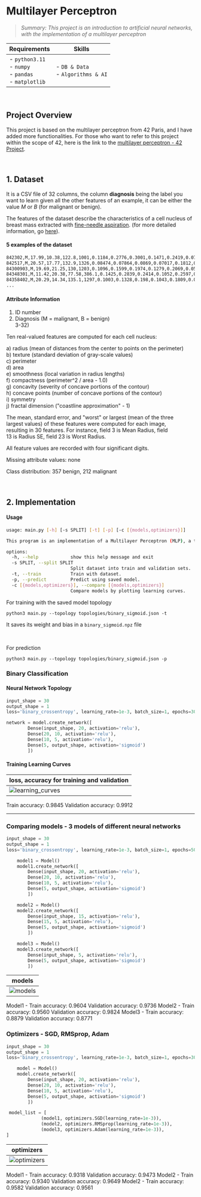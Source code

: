 # Multilayer Perceptron

> _*Summary: This project is an introduction to artificial neural networks, with the implementation of a multilayer perceptron*_

| Requirements                                                       | Skills                                |
| ------------------------------------------------------------------ | ------------------------------------- |
| - `python3.11`<br> - `numpy`<br> - `pandas`<br> - `matplotlib`<br> | - `DB & Data`<br> - `Algorithms & AI` |

</br>

## Project Overview

This project is based on the multilayer perceptron from 42 Paris, and I have added more functionalities. For those who want to refer to this project within the scope of 42, here is the link to the [multilayer perceptron - 42 Project](https://github.com/jmcheon/multilayer_perceptron/tree/42v2.0).

</br>

## 1. Dataset

It is a CSV file of 32 columns, the column **diagnosis** being the label you want to learn given all the other features of an example, it can be either the value $M$ or $B$ (for malignant or benign).

The features of the dataset describe the characteristics of a cell nucleus of breast mass extracted with [fine-needle aspiration](https://en.wikipedia.org/wiki/Fine-needle_aspiration). (for more detailed information, go [here](https://archive.ics.uci.edu/ml/machine-learning-databases/breast-cancer-wisconsin/wdbc.names)).

#### 5 examples of the dataset

```bash
842302,M,17.99,10.38,122.8,1001,0.1184,0.2776,0.3001,0.1471,0.2419,0.07871,1.095,0.9053,8.589,153.4,0.006399,0.04904,0.05373,0.01587,0.03003,0.006193,25.38,17.33,184.6,2019,0.1622,0.6656,0.7119,0.2654,0.4601,0.1189
842517,M,20.57,17.77,132.9,1326,0.08474,0.07864,0.0869,0.07017,0.1812,0.05667,0.5435,0.7339,3.398,74.08,0.005225,0.01308,0.0186,0.0134,0.01389,0.003532,24.99,23.41,158.8,1956,0.1238,0.1866,0.2416,0.186,0.275,0.08902
84300903,M,19.69,21.25,130,1203,0.1096,0.1599,0.1974,0.1279,0.2069,0.05999,0.7456,0.7869,4.585,94.03,0.00615,0.04006,0.03832,0.02058,0.0225,0.004571,23.57,25.53,152.5,1709,0.1444,0.4245,0.4504,0.243,0.3613,0.08758
84348301,M,11.42,20.38,77.58,386.1,0.1425,0.2839,0.2414,0.1052,0.2597,0.09744,0.4956,1.156,3.445,27.23,0.00911,0.07458,0.05661,0.01867,0.05963,0.009208,14.91,26.5,98.87,567.7,0.2098,0.8663,0.6869,0.2575,0.6638,0.173
84358402,M,20.29,14.34,135.1,1297,0.1003,0.1328,0.198,0.1043,0.1809,0.05883,0.7572,0.7813,5.438,94.44,0.01149,0.02461,0.05688,0.01885,0.01756,0.005115,22.54,16.67,152.2,1575,0.1374,0.205,0.4,0.1625,0.2364,0.07678
...
```

#### Attribute Information

1. ID number
2. Diagnosis (M = malignant, B = benign)  
   3-32)

Ten real-valued features are computed for each cell nucleus:

a) radius (mean of distances from the center to points on the perimeter)  
b) texture (standard deviation of gray-scale values)  
c) perimeter  
d) area  
e) smoothness (local variation in radius lengths)  
f) compactness (perimeter^2 / area - 1.0)  
g) concavity (severity of concave portions of the contour)  
h) concave points (number of concave portions of the contour)  
i) symmetry  
j) fractal dimension ("coastline approximation" - 1)

The mean, standard error, and "worst" or largest (mean of the three  
largest values) of these features were computed for each image,  
resulting in 30 features. For instance, field 3 is Mean Radius, field  
13 is Radius SE, field 23 is Worst Radius.

All feature values are recorded with four significant digits.

Missing attribute values: none

Class distribution: 357 benign, 212 malignant

</br>

## 2. Implementation

#### Usage

```bash
usage: main.py [-h] [-s SPLIT] [-t] [-p] [-c [{models,optimizers}]]

This program is an implementation of a Multilayer Perceptron (MLP), a type of artificial neural network designed for tasks such as classification, regression, and pattern recognition.

options:
  -h, --help            show this help message and exit
  -s SPLIT, --split SPLIT
                        Split dataset into train and validation sets.
  -t, --train           Train with dataset.
  -p, --predict         Predict using saved model.
  -c [{models,optimizers}], --compare [{models,optimizers}]
                        Compare models by plotting learning curves.
```

For training with the saved model topology

```
python3 main.py --topology topologies/binary_sigmoid.json -t
```

It saves its weight and bias in a `binary_sigmoid.npz` file

<br>

For prediction

```
python3 main.py --topology topologies/binary_sigmoid.json -p
```

### Binary Classification

#### Neural Network Topology

```python
input_shape = 30
output_shape = 1
loss='binary_crossentropy', learning_rate=1e-3, batch_size=1, epochs=30

network = model.create_network([
        Dense(input_shape, 20, activation='relu'),
        Dense(20, 10, activation='relu'),
        Dense(10, 5, activation='relu'),
        Dense(5, output_shape, activation='sigmoid')
        ])
```

#### Training Learning Curves

| loss, accuracy for training and validation                                                                                |
| ------------------------------------------------------------------------------------------------------------------------- |
| ![learning_curves](https://github.com/jmcheon/multilayer_perceptron/assets/40683323/36faa30e-57ea-4043-80f6-b66ad092fe1e) |

Train accuracy: 0.9845 Validation accuracy: 0.9912

---

### Comparing models - 3 models of different neural networks

```python
input_shape = 30
output_shape = 1
loss='binary_crossentropy', learning_rate=1e-3, batch_size=1, epochs=50

    model1 = Model()
    model1.create_network([
        Dense(input_shape, 20, activation='relu'),
        Dense(20, 10, activation='relu'),
        Dense(10, 5, activation='relu'),
        Dense(5, output_shape, activation='sigmoid')
        ])

    model2 = Model()
    model2.create_network([
        Dense(input_shape, 15, activation='relu'),
        Dense(15, 5, activation='relu'),
        Dense(5, output_shape, activation='sigmoid')
        ])

    model3 = Model()
    model3.create_network([
        Dense(input_shape, 5, activation='relu'),
        Dense(5, output_shape, activation='sigmoid')
        ])
```

| models                                                                                                           |
| ---------------------------------------------------------------------------------------------------------------- |
| ![models](https://github.com/jmcheon/multilayer_perceptron/assets/40683323/accc3f5d-06c9-441b-89cd-1272494d9f5d) |

Model1 - Train accuracy: 0.9604 Validation accuracy: 0.9736
Model2 - Train accuracy: 0.9560 Validation accuracy: 0.9824
Model3 - Train accuracy: 0.8879 Validation accuracy: 0.8771

### Optimizers - SGD, RMSprop, Adam

```python
input_shape = 30
output_shape = 1
loss='binary_crossentropy', learning_rate=1e-3, batch_size=1, epochs=30

    model = Model()
    model.create_network([
        Dense(input_shape, 20, activation='relu'),
        Dense(20, 10, activation='relu'),
        Dense(10, 5, activation='relu'),
        Dense(5, output_shape, activation='sigmoid')
        ])

 model_list = [
             (model1, optimizers.SGD(learning_rate=1e-3)),
             (model2, optimizers.RMSprop(learning_rate=1e-3)),
             (model3, optimizers.Adam(learning_rate=1e-3)),
]
```

| optimizers                                                                                                           |
| -------------------------------------------------------------------------------------------------------------------- |
| ![optimizers](https://github.com/jmcheon/multilayer_perceptron/assets/40683323/c1a78d9d-1e9f-431a-b560-ee880e751350) |

Model1 - Train accuracy: 0.9318 Validation accuracy: 0.9473
Model2 - Train accuracy: 0.9340 Validation accuracy: 0.9649
Model2 - Train accuracy: 0.9582 Validation accuracy: 0.9561
